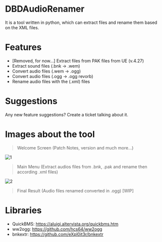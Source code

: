 # DBDAudioRenamer
It is a tool written in python, which can extract files and rename them based on the XML files.

# Features
- [Removed, for now...] Extract files from PAK files from UE (v.4.27)
- Extract sound files (.bnk -> .wem)
- Convert audio files (.wem -> .ogg) 
- Convert audio files (.ogg -> .ogg revorb)
- Rename audio files with the (.xml) files

# Suggestions
Any new feature suggestions? Create a ticket talking about it.

# Images about the tool

> Welcome Screen (Patch Notes, version and much more...)

![1](https://github.com/Neinndall/DBDAudioRenamer/assets/66384195/fc70a4d0-23a1-4217-9a7b-c080cc8e34cd)

> Main Menu (Extract audios files from .bnk, .pak and rename then according .xml files)

![2](https://github.com/Neinndall/DBDAudioRenamer/assets/66384195/226a066d-cac4-44ec-8b51-60802769521e)

> Final Result (Audio files renamed converted in .ogg)
[WIP]

# Libraries
- QuickBMS: https://aluigi.altervista.org/quickbms.htm
- ww2ogg: https://github.com/hcs64/ww2ogg
- bnkextr: https://github.com/eXpl0it3r/bnkextr
